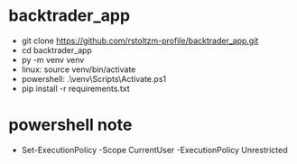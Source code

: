 # backtrader_app

* git clone https://github.com/rstoltzm-profile/backtrader_app.git
* cd backtrader_app
* py -m venv venv
* linux: source venv/bin/activate
* powershell: .\venv\Scripts\Activate.ps1
* pip install -r requirements.txt

# powershell note
* Set-ExecutionPolicy -Scope CurrentUser -ExecutionPolicy Unrestricted
